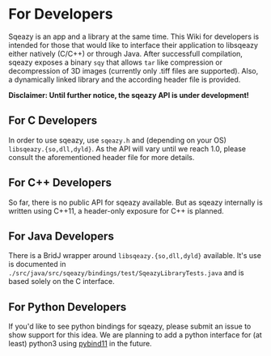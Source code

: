 
# For Developers

Sqeazy is an app and a library at the same time. This Wiki for developers is intended for those that would like to interface their application to libsqeazy either natively (C/C++) or through Java. After successfull compilation, sqeazy exposes a binary `sqy` that allows `tar` like compression or decompression of 3D images (currently only .tiff files are supported). Also, a dynamically linked library and the according header file is provided.

**Disclaimer: Until further notice, the sqeazy API is under development!**

## For C Developers

In order to use sqeazy, use `sqeazy.h` and (depending on your OS) `libsqeazy.{so,dll,dyld}`. As the API will vary until we reach 1.0, please consult the aforementioned header file for more details.


## For C++ Developers

So far, there is no public API for sqeazy available. But as sqeazy internally is written using C++11, a header-only exposure for C++ is planned.


## For Java Developers

There is a BridJ wrapper around `libsqeazy.{so,dll,dyld}` available. It's use is documented in `./src/java/src/sqeazy/bindings/test/SqeazyLibraryTests.java` and is based solely on the C interface.


## For Python Developers

If you'd like to see python bindings for sqeazy, please submit an issue to show support for this idea. We are planning to add a python interface for (at least) python3 using [pybind11](http://pybind11.readthedocs.io/en/stable/) in the future.
